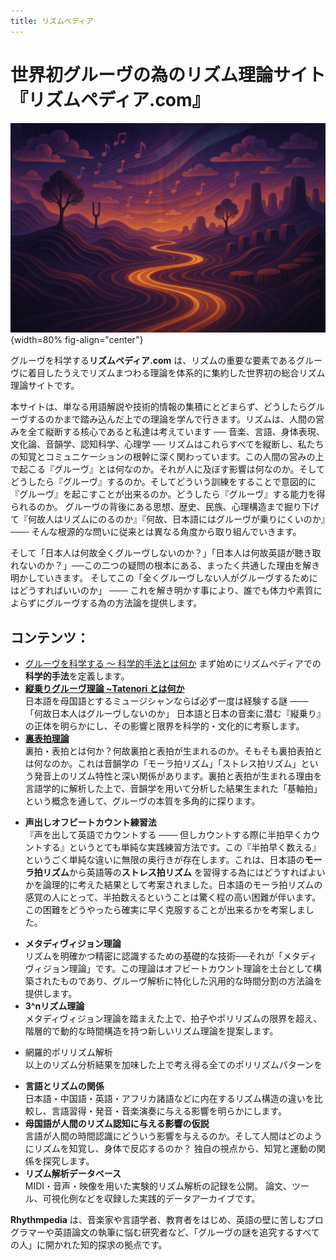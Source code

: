 ```yaml
---
title: リズムペディア
---
```

# 世界初グルーヴの為のリズム理論サイト『リズムペディア.com』

![](attachments/rhythmpediatitle.png){width=80% fig-align="center"}

グルーヴを科学する**リズムペディア.com** は、リズムの重要な要素であるグルーヴに着目したうえでリズムまつわる理論を体系的に集約した世界初の総合リズム理論サイトです。

本サイトは、単なる用語解説や技術的情報の集積にとどまらず、どうしたらグルーヴするのかまで踏み込んだ上での理論を学んで行きます。リズムは、人間の営みを全て縦断する核心であると私達は考えています ── 音楽、言語、身体表現、文化論、音韻学、認知科学、心理学 ── リズムはこれらすべてを縦断し、私たちの知覚とコミュニケーションの根幹に深く関わっています。この人間の営みの上で起こる『グルーヴ』とは何なのか。それが人に及ぼす影響は何なのか。そしてどうしたら『グルーヴ』するのか。そしてどういう訓練をすることで意図的に『グルーヴ』を起こすことが出来るのか。どうしたら『グルーヴ』する能力を得られるのか。 グルーヴの背後にある思想、歴史、民族、心理構造まで掘り下げて『何故人はリズムにのるのか』『何故、日本語にはグルーヴが乗りにくいのか』─── そんな根源的な問いに従来とは異なる角度から取り組んでいきます。

そして「日本人は何故全くグルーヴしないのか？」「日本人は何故英語が聴き取れないのか？」──この二つの疑問の根本にある、まったく共通した理由を解き明かしていきます。 そしてこの「全くグルーヴしない人がグルーヴするためにはどうすればいいのか」 ─── これを解き明かす事により、誰でも体力や素質によらずにグルーヴする為の方法論を提供します。

## コンテンツ：

- [グルーヴを科学する 〜 科学的手法とは何か](what-is-science.md) 
    まず始めにリズムペディアでの**科学的手法**を定義します。
- [**縦乗りグルーヴ理論 ~Tatenori とは何か**](tatenori-towa-nanika.md)  
    日本語を母国語とするミュージシャンならば必ず一度は経験する謎 ─── 「何故日本人はグルーヴしないのか」 日本語と日本の音楽に潜む『縦乗り』の正体を明らかにし、その影響と限界を科学的・文化的に考察します。
- **[裏表拍理論](negative-groove-theory.md)**  
    裏拍・表拍とは何か？何故裏拍と表拍が生まれるのか。そもそも裏拍表拍とは何なのか。これは音韻学の「モーラ拍リズム」「ストレス拍リズム」という発音上のリズム特性と深い関係があります。裏拍と表拍が生まれる理由を言語学的に解析した上で、音韻学を用いて分析した結果生まれた「基軸拍」という概念を通して、グルーヴの本質を多角的に探ります。
* **声出しオフビートカウント練習法**  
    『声を出して英語でカウントする ─── 但しカウントする際に半拍早くカウントする』というとても単純な実践練習方法です。この『半拍早く数える』というごく単純な違いに無限の奥行きが存在します。これは、日本語の**モーラ拍リズム**から英語等の**ストレス拍リズム** を習得する為にはどうすればよいかを論理的に考えた結果として考案されました。日本語のモーラ拍リズムの感覚の人にとって、半拍数えるということは驚く程の高い困難が伴います。この困難をどうやったら確実に早く克服することが出来るかを考案しました。
- **メタディヴィジョン理論**  
    リズムを明確かつ精密に認識するための基礎的な技術──それが「メタディヴィジョン理論」です。この理論はオフビートカウント理論を土台として構築されたものであり、グルーヴ解析に特化した汎用的な時間分割の方法論を提供します。
- **3^nリズム理論**  
    メタディヴィジョン理論を踏まえた上で、拍子やポリリズムの限界を超え、階層的で動的な時間構造を持つ新しいリズム理論を提案します。
* 網羅的ポリリズム解析  
    以上のリズム分析結果を加味した上で考え得る全てのポリリズムパターンを
- **言語とリズムの関係**  
    日本語・中国語・英語・アフリカ諸語などに内在するリズム構造の違いを比較し、言語習得・発音・音楽演奏に与える影響を明らかにします。
- **母国語が人間のリズム認知に与える影響の仮説**  
  言語が人間の時間認識にどういう影響を与えるのか。そして人間はどのようにリズムを知覚し、身体で反応するのか？ 独自の視点から、知覚と運動の関係を探究します。
- **リズム解析データベース**  
  MIDI・音声・映像を用いた実験的リズム解析の記録を公開。
  論文、ツール、可視化例などを収録した実践的データアーカイブです。

**Rhythmpedia** は、音楽家や言語学者、教育者をはじめ、英語の壁に苦しむプログラマーや英語論文の執筆に悩む研究者など、「グルーヴの謎を追究するすべての人」に開かれた知的探求の拠点です。
